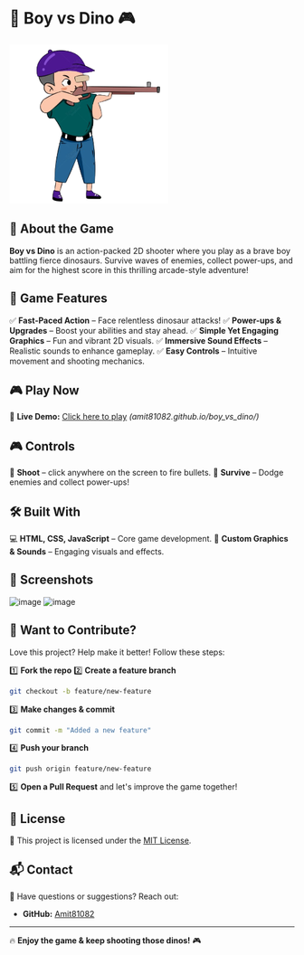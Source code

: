 # 🦖 Boy vs Dino 🎮

![Game Screenshot](Shooting_player.png)

## 🚀 About the Game

**Boy vs Dino** is an action-packed 2D shooter where you play as a brave boy battling fierce dinosaurs. Survive waves of enemies, collect power-ups, and aim for the highest score in this thrilling arcade-style adventure!

## 🎯 Game Features

✅ **Fast-Paced Action** – Face relentless dinosaur attacks!
✅ **Power-ups & Upgrades** – Boost your abilities and stay ahead.
✅ **Simple Yet Engaging Graphics** – Fun and vibrant 2D visuals.
✅ **Immersive Sound Effects** – Realistic sounds to enhance gameplay.
✅ **Easy Controls** – Intuitive movement and shooting mechanics.

## 🎮 Play Now

🔗 **Live Demo:** [Click here to play](#) *(amit81082.github.io/boy_vs_dino/)*


## 🎮 Controls

🎯 **Shoot** – click anywhere on the screen to fire bullets.
🦖 **Survive** – Dodge enemies and collect power-ups!

## 🛠️ Built With

💻 **HTML, CSS, JavaScript** – Core game development.
🎨 **Custom Graphics & Sounds** – Engaging visuals and effects.

## 📸 Screenshots

![image](https://github.com/user-attachments/assets/c37aa7eb-1fc6-4318-8fdf-769db8daf474)
![image](https://github.com/user-attachments/assets/248acf85-3d9f-4385-aa66-3a35365248a0)


## 🤝 Want to Contribute?

Love this project? Help make it better! Follow these steps:

1️⃣ **Fork the repo**
2️⃣ **Create a feature branch**
   ```bash
   git checkout -b feature/new-feature
   ```
3️⃣ **Make changes & commit**
   ```bash
   git commit -m "Added a new feature"
   ```
4️⃣ **Push your branch**
   ```bash
   git push origin feature/new-feature
   ```
5️⃣ **Open a Pull Request** and let's improve the game together!

## 📜 License

📝 This project is licensed under the [MIT License](LICENSE).

## 📬 Contact

📩 Have questions or suggestions? Reach out:
- **GitHub:** [Amit81082](https://github.com/Amit81082)

---

🔥 **Enjoy the game & keep shooting those dinos!** 🎮

